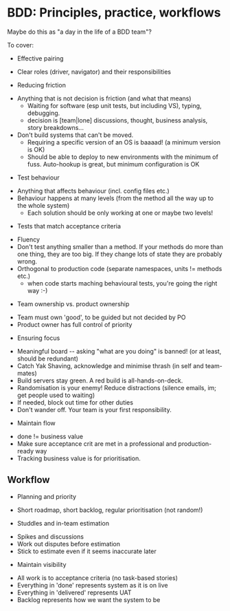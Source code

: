 BDD: Principles, practice, workflows
====================================

Maybe do this as "a day in the life of a BDD team"?

To cover:

* Effective pairing
 - Clear roles (driver, navigator) and their responsibilities
* Reducing friction
 - Anything that is not decision is friction (and what that means)
   * Waiting for software (esp unit tests, but including VS), typing, debugging.
   * decision is [team|lone] discussions, thought, business analysis, story breakdowns...
 - Don't build systems that can't be moved.
   * Requiring a specific version of an OS is baaaad! (a minimum version is OK)
   * Should be able to deploy to new environments with the minimum of fuss. Auto-hookup is great, but minimum configuration is OK
* Test behaviour
 - Anything that affects behaviour (incl. config files etc.)
 - Behaviour happens at many levels (from the method all the way up to the whole system)
   * Each solution should be only working at one or maybe two levels!
* Tests that match acceptance criteria
 - Fluency
 - Don't test anything smaller than a method. If your methods do more than one thing, they are too big. If they change lots of state they are probably wrong.
 - Orthogonal to production code (separate namespaces, units != methods etc.)
   * when code starts maching behavioural tests, you're going the right way :-)
* Team ownership vs. product ownership
 - Team must own 'good', to be guided but not decided by PO
 - Product owner has full control of priority

* Ensuring focus
 - Meaningful board -- asking "what are you doing" is banned! (or at least, should be redundant)
 - Catch Yak Shaving, acknowledge and minimise thrash (in self and team-mates)
 - Build servers stay green. A red build is all-hands-on-deck.
 - Randomisation is your enemy! Reduce distractions (silence emails, im; get people used to waiting)
 - If needed, block out time for other duties
 - Don't wander off. Your team is your first responsibility.
* Maintain flow
 - done != business value
 - Make sure acceptance crit are met in a professional and production-ready way
 - Tracking business value is for prioritisation.

Workflow
--------
* Planning and priority
 - Short roadmap, short backlog, regular prioritisation (not random!)
* Studdles and in-team estimation
 - Spikes and discussions
 - Work out disputes before estimation
 - Stick to estimate even if it seems inaccurate later
* Maintain visibility
 - All work is to acceptance criteria (no task-based stories)
 - Everything in 'done' represents system as it is on live
 - Everything in 'delivered' represents UAT
 - Backlog represents how we want the system to be


